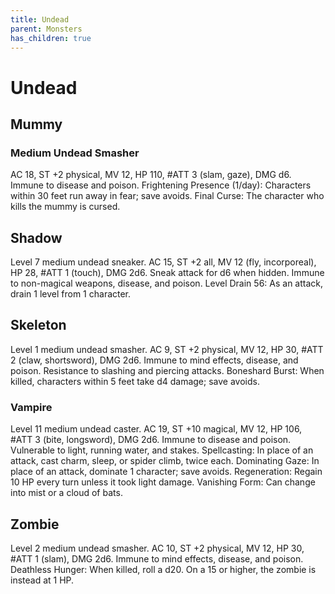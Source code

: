 ```yaml
---
title: Undead
parent: Monsters
has_children: true
---
```


# Undead

## Mummy

### Medium Undead Smasher
AC 18, ST +2 physical, MV 12, HP 110, #ATT 3 (slam, gaze), DMG d6. Immune to disease and poison. Frightening Presence (1/day): Characters within 30 feet run away in fear; save avoids. Final Curse: The character who kills the mummy is cursed.

## Shadow
Level 7 medium undead sneaker. AC 15, ST +2 all, MV 12 (fly, incorporeal), HP 28, #ATT 1 (touch), DMG 2d6. Sneak attack for d6 when hidden. Immune to non-magical weapons, disease, and poison. Level Drain 56: As an attack, drain 1 level from 1 character.

## Skeleton
Level 1 medium undead smasher. AC 9, ST +2 physical, MV 12, HP 30, #ATT 2 (claw, shortsword), DMG 2d6. Immune to mind effects, disease, and poison. Resistance to slashing and piercing attacks. Boneshard Burst: When killed, characters within 5 feet take d4 damage; save avoids.

### Vampire
Level 11 medium undead caster. AC 19, ST +10 magical, MV 12, HP 106, #ATT 3 (bite, longsword), DMG 2d6. Immune to disease and poison. Vulnerable to light, running water, and stakes. Spellcasting: In place of an attack, cast charm, sleep, or spider climb, twice each. Dominating Gaze: In place of an attack, dominate 1 character; save avoids. Regeneration: Regain 10 HP every turn unless it took light damage. Vanishing Form: Can change into mist or a cloud of bats.

## Zombie
Level 2 medium undead smasher. AC 10, ST +2 physical, MV 12, HP 30, #ATT 1 (slam), DMG 2d6. Immune to mind effects, disease, and poison. Deathless Hunger: When killed, roll a d20. On a 15 or higher, the zombie is instead at 1 HP.